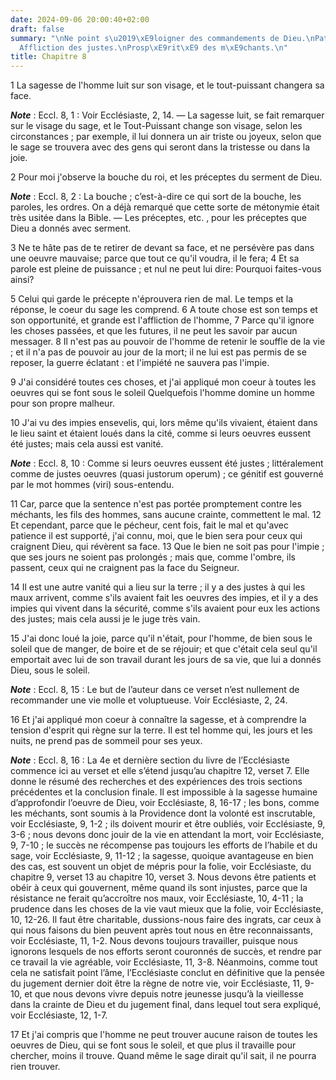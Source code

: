 ```yaml
---
date: 2024-09-06 20:00:40+02:00
draft: false
summary: "\nNe point s\u2019\xE9loigner des commandements de Dieu.\nPatience de Dieu.\n\
  Affliction des justes.\nProsp\xE9rit\xE9 des m\xE9chants.\n"
title: Chapitre 8
---
```





1 La sagesse de l'homme luit sur son visage, et le tout-puissant changera sa face.

***Note*** :  Eccl. 8, 1 : Voir Ecclésiaste, 2, 14. ― La sagesse luit, se fait remarquer sur le visage du sage, et le Tout-Puissant change son visage, selon les circonstances ; par exemple, il lui donnera un air triste ou joyeux, selon que le sage se trouvera avec des gens qui seront dans la tristesse ou dans la joie.


2 Pour moi j'observe la bouche du roi, et les préceptes du serment de Dieu.

***Note*** :  Eccl. 8, 2 : La bouche ; c’est-à-dire ce qui sort de la bouche, les paroles, les ordres. On a déjà remarqué que cette sorte de métonymie était très usitée dans la Bible. ― Les préceptes, etc. , pour les préceptes que Dieu a donnés avec serment.

3 Ne te hâte pas de te retirer de devant sa face, et ne persévère pas dans une oeuvre mauvaise; parce que tout ce qu'il voudra, il le fera; 4 Et sa parole est pleine de puissance ; et nul ne peut lui dire: Pourquoi faites-vous ainsi?


5 Celui qui garde le précepte n'éprouvera rien de mal. Le temps et la réponse, le coeur du sage les comprend. 6 A toute chose est son temps et son opportunité, et grande est l'affliction de l'homme, 7 Parce qu'il ignore les choses passées, et que les futures, il ne peut les savoir par aucun messager. 8 Il n'est pas au pouvoir de l'homme de retenir le souffle de la vie ; et il n'a pas de pouvoir au jour de la mort; il ne lui est pas permis de se reposer, la guerre éclatant : et l'impiété ne sauvera pas l'impie.


9 J'ai considéré toutes ces choses, et j'ai appliqué mon coeur à toutes les oeuvres qui se font sous le soleil Quelquefois l'homme domine un homme pour son propre malheur.


10 J'ai vu des impies ensevelis, qui, lors même qu'ils vivaient, étaient dans le lieu saint et étaient loués dans la cité, comme si leurs oeuvres eussent été justes; mais cela aussi est vanité.

***Note*** :  Eccl. 8, 10 : Comme si leurs oeuvres eussent été justes ; littéralement comme de justes oeuvres (quasi justorum operum) ; ce génitif est gouverné par le mot hommes (viri) sous-entendu.


11 Car, parce que la sentence n'est pas portée promptement contre les méchants, les fils des hommes, sans aucune crainte, commettent le mal. 12 Et cependant, parce que le pécheur, cent fois, fait le mal et qu'avec patience il est supporté, j'ai connu, moi, que le bien sera pour ceux qui craignent Dieu, qui révèrent sa face. 13 Que le bien ne soit pas pour l'impie ; que ses jours ne soient pas prolongés ; mais que, comme l'ombre, ils passent, ceux qui ne craignent pas la face du Seigneur.


14 Il est une autre vanité qui a lieu sur la terre ; il y a des justes à qui les maux arrivent, comme s'ils avaient fait les oeuvres des impies, et il y a des impies qui vivent dans la sécurité, comme s'ils avaient pour eux les actions des justes; mais cela aussi je le juge très vain.


15 J'ai donc loué la joie, parce qu'il n'était, pour l'homme, de bien sous le soleil que de manger, de boire et de se réjouir; et que c'était cela seul qu'il emportait avec lui de son travail durant les jours de sa vie, que lui a donnés Dieu, sous le soleil.

***Note*** :  Eccl. 8, 15 : Le but de l’auteur dans ce verset n’est nullement de recommander une vie molle et voluptueuse. Voir Ecclésiaste, 2, 24.


16 Et j'ai appliqué mon coeur à connaître la sagesse, et à comprendre la tension d'esprit qui règne sur la terre. Il est tel homme qui, les jours et les nuits, ne prend pas de sommeil pour ses yeux.

***Note*** :  Eccl. 8, 16 : La 4e et dernière section du livre de l’Ecclésiaste commence ici au verset et elle s’étend jusqu’au chapitre 12, verset 7. Elle donne le résumé des recherches et des expériences des trois sections précédentes et la conclusion finale. Il est impossible à la sagesse humaine d’approfondir l’oeuvre de Dieu, voir Ecclésiaste, 8, 16-17 ; les bons, comme les méchants, sont soumis à la Providence dont la volonté est inscrutable, voir Ecclésiaste, 9, 1-2 ; ils doivent mourir et être oubliés, voir Ecclésiaste, 9, 3-6 ; nous devons donc jouir de la vie en attendant la mort, voir Ecclésiaste, 9, 7-10 ; le succès ne récompense pas toujours les efforts de l’habile et du sage, voir Ecclésiaste, 9, 11-12 ; la sagesse, quoique avantageuse en bien des cas, est souvent un objet de mépris pour la folie, voir Ecclésiaste, du chapitre 9, verset 13 au chapitre 10, verset 3. Nous devons être patients et obéir à ceux qui gouvernent, même quand ils sont injustes, parce que la résistance ne ferait qu’accroître nos
maux, voir Ecclésiaste, 10, 4-11 ; la prudence dans les choses de la vie vaut mieux que la folie, voir Ecclésiaste, 10, 12-26. Il faut être charitable, dussions-nous faire des ingrats, car ceux à qui nous faisons du bien peuvent après tout nous en être reconnaissants, voir Ecclésiaste, 11, 1-2. Nous devons toujours travailler, puisque nous ignorons lesquels de nos efforts seront couronnés de succès, et rendre par ce travail la vie agréable, voir Ecclésiaste, 11, 3-8. Néanmoins, comme tout cela ne satisfait point l’âme, l’Ecclésiaste conclut en définitive que la pensée du jugement dernier doit être la règne de notre vie, voir Ecclésiaste, 11, 9-10, et que nous devons vivre depuis notre jeunesse jusqu’à la vieillesse dans la crainte de Dieu et du jugement final, dans lequel tout sera expliqué, voir Ecclésiaste, 12, 1-7.

17 Et j'ai compris que l'homme ne peut trouver aucune raison de toutes les oeuvres de Dieu, qui se font sous le soleil, et que plus il travaille pour chercher, moins il trouve. Quand même le sage dirait qu'il sait, il ne pourra rien trouver.

